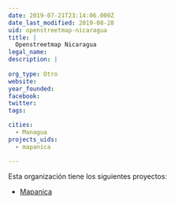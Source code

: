 ```yaml
---
date: 2019-07-21T23:14:06.000Z
date_last_modified: 2019-08-28
uid: openstreetmap-nicaragua
title: |
  Openstreetmap Nicaragua
legal_name: 
description: |
  
org_type: Otro
website: 
year_founded: 
facebook: 
twitter: 
tags:

cities: 
  - Managua
projects_uids:
  - mapanica

---
```


Esta organización tiene los siguientes proyectos:

- [Mapanica](/proyectos/mapanica)
